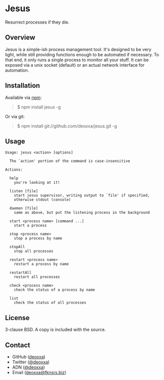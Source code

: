 Jesus
=====

Resurrect processes if they die.

Overview
--------

Jesus is a simple-ish process management tool. It's designed to be very light,
while still providing functions enough to be automated if necessary. To that
end, it only runs a single process to monitor all your stuff. It can be exposed
via a unix socket (default) or an actual network interface for automation.

Installation
------------

Available via [npm](http://npmjs.org/):

> $ npm install jesus -g

Or via git:

> $ npm install git://github.com/deoxxa/jesus.git -g

Usage
-----

```
Usage: jesus <action> [options]

  The `action' portion of the command is case-insensitive

Actions:

  help
    you're looking at it!

  listen [file]
    start jesus supervisor, writing output to `file' if specified,
    otherwise stdout (console)

  daemon [file]
    same as above, but put the listening process in the background

  start <process name> [command ...]
    start a process

  stop <process name>
    stop a process by name

  stopAll
    stop all processes

  restart <process name>
    restart a process by name

  restartAll
    restart all processes

  check <process name>
    check the status of a process by name

  list
    check the status of all processes
```

License
-------

3-clause BSD. A copy is included with the source.

Contact
-------

* GitHub ([deoxxa](http://github.com/deoxxa))
* Twitter ([@deoxxa](http://twitter.com/deoxxa))
* ADN ([@deoxxa](https://alpha.app.net/deoxxa))
* Email ([deoxxa@fknsrs.biz](mailto:deoxxa@fknsrs.biz))
